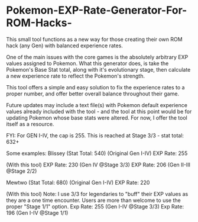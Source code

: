 # Pokemon-EXP-Rate-Generator-For-ROM-Hacks-
This small tool functions as a new way for those creating their own ROM hack (any Gen) with balanced experience rates.

One of the main issues with the core games is the absolutely arbitrary EXP values assigned to Pokemon. What this generator does, is take the Pokemon's Base Stat total, along with it's evolutionary stage, then calculate a new experience rate to reflect the Pokemon's strength.

This tool offers a simple and easy solution to fix the experience rates to a proper number, and offer better overall balance throughout their game.

Future updates may include a text file(s) with Pokemon default experience values already included with the tool - and the tool at this point would be for updating Pokemon whose base stats were altered. For now, I offer the tool itself as a resource.

FYI: For GEN I-IV, the cap is 255. This is reached at Stage 3/3 - stat total: 632+

Some examples:
Blissey (Stat Total: 540)
(Original Gen I-IV)
EXP Rate: 255

(With this tool)
EXP Rate: 230 (Gen IV @Stage 3/3)
EXP Rate: 206 (Gen II-III @Stage 2/2)

Mewtwo (Stat Total: 680)
(Original Gen I-IV)
EXP Rate: 220

(With this tool)
Note: I use 3/3 for legendaries to "buff" their EXP values as they are a one time encounter. Users are more than welcome to use the proper "Stage 1/1" option.
Exp Rate: 255 (Gen I-IV @Stage 3/3)
Exp Rate: 196 (Gen I-IV @Stage 1/1)
